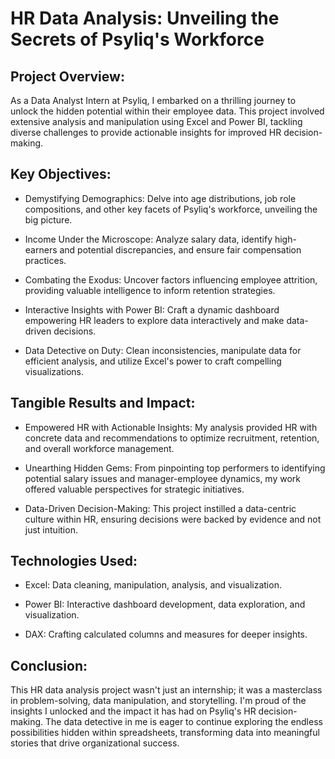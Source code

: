 
# HR Data Analysis: Unveiling the Secrets of Psyliq's Workforce




## Project Overview:

As a Data Analyst Intern at Psyliq, I embarked on a thrilling journey to unlock the hidden potential within their employee data. This project involved extensive analysis and manipulation using Excel and Power BI, tackling diverse challenges to provide actionable insights for improved HR decision-making.
## Key Objectives:

- Demystifying Demographics: Delve into age distributions, job role compositions, and other key facets of Psyliq's workforce, unveiling the big picture.

- Income Under the Microscope: Analyze salary data, identify high-earners and potential discrepancies, and ensure fair compensation practices.

- Combating the Exodus: Uncover factors influencing employee attrition, providing valuable intelligence to inform retention strategies.

- Interactive Insights with Power BI: Craft a dynamic dashboard empowering HR leaders to explore data interactively and make data-driven decisions.

- Data Detective on Duty: Clean inconsistencies, manipulate data for efficient analysis, and utilize Excel's power to craft compelling visualizations.
## Tangible Results and Impact:

- Empowered HR with Actionable Insights: My analysis provided HR with concrete data and recommendations to optimize recruitment, retention, and overall workforce management.

- Unearthing Hidden Gems: From pinpointing top performers to identifying potential salary issues and manager-employee dynamics, my work offered valuable perspectives for strategic initiatives.

- Data-Driven Decision-Making: This project instilled a data-centric culture within HR, ensuring decisions were backed by evidence and not just intuition.
## Technologies Used:

- Excel: Data cleaning, manipulation, analysis, and visualization.

- Power BI: Interactive dashboard development, data exploration, and visualization.

- DAX: Crafting calculated columns and measures for deeper insights.
## Conclusion:

This HR data analysis project wasn't just an internship; it was a masterclass in problem-solving, data manipulation, and storytelling. I'm proud of the insights I unlocked and the impact it has had on Psyliq's HR decision-making. The data detective in me is eager to continue exploring the endless possibilities hidden within spreadsheets, transforming data into meaningful stories that drive organizational success.